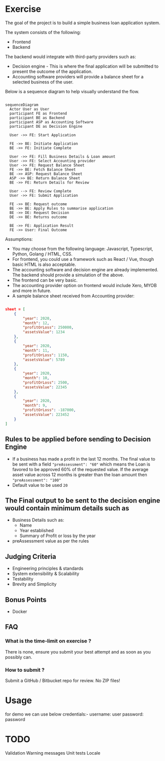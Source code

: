 # Exercise

The goal of the project is to build a simple business loan application system.

The system consists of the following:

- Frontend
- Backend

The backend would integrate with third-party providers such as:

- Decision engine - This is where the final application will be
submitted to present the outcome of the application.
- Accounting software providers will provide a balance sheet for a selected business of the user.

Below is a sequence diagram to help visually understand the flow.

```mermaid

sequenceDiagram
  Actor User as User
  participant FE as Frontend
  participant BE as Backend
  participant ASP as Accounting Software
  participant DE as Decision Engine

  User ->> FE: Start Application

  FE ->> BE: Initiate Application
  BE ->> FE: Initiate Complete

  User ->> FE: Fill Business Details & Loan amount
  User ->> FE: Select Accounting provider
  User ->> FE: Request Balance Sheet
  FE ->> BE: Fetch Balance Sheet
  BE ->> ASP: Request Balance Sheet
  ASP ->> BE: Return Balance Sheet
  BE ->> FE: Return Details for Review

  User --> FE: Review Complete
  User ->> FE: Submit Application

  FE ->> BE: Request outcome
  BE ->> BE: Apply Rules to summarise application
  BE ->> DE: Request Decision
  DE ->> BE: Returns outcome

  BE ->> FE: Application Result
  FE ->> User: Final Outcome

```

Assumptions:

- You may choose from the following language: Javascript, Typescript, Python, Golang / HTML, CSS.
- For frontend, you could use a framework such as React / Vue, though basic HTML is also acceptable.
- The accounting software and decision engine are already implemented. The backend should provide a simulation of the above.
- The frontend can be very basic.
- The accounting provider option on frontend would include Xero, MYOB and more in future.
- A sample balance sheet received from Accounting provider:

```json

sheet = [
    {
        "year": 2020,
        "month": 12,
        "profitOrLoss": 250000,
        "assetsValue": 1234
    },
    {
        "year": 2020,
        "month": 11,
        "profitOrLoss": 1150,
        "assetsValue": 5789
    },
    {
        "year": 2020,
        "month": 10,
        "profitOrLoss": 2500,
        "assetsValue": 22345
    },
    {
        "year": 2020,
        "month": 9,
        "profitOrLoss": -187000,
        "assetsValue": 223452
    }
]
```

## Rules to be applied before sending to Decision Engine

- If a business has made a profit in the last 12 months. The final value to be sent with a field `"preAssessment": "60"` which means the Loan is favored to be approved 60% of the requested value.
If the average asset value across 12 months is greater than the loan amount then `"preAssessment": "100"`
- Default value to be used `20`

## The Final output to be sent to the decision engine would contain minimum details such as

- Business Details such as:
  - Name
  - Year established
  - Summary of Profit or loss by the year
- preAssessment value as per the rules

## Judging Criteria

- Engineering principles & standards
- System extensibility & Scalability
- Testability
- Brevity and Simplicity

## Bonus Points

- Docker

## FAQ

### What is the time-limit on exercise ?

There is none, ensure you submit your best attempt and as soon as you possibly can.

### How to submit ?

Submit a GitHub / Bitbucket repo for review. No ZIP files!

# Usage

for demo we can use below credentials:-
username: user
password: password

# TODO
Validation
Warning messages
Unit tests
Locale

